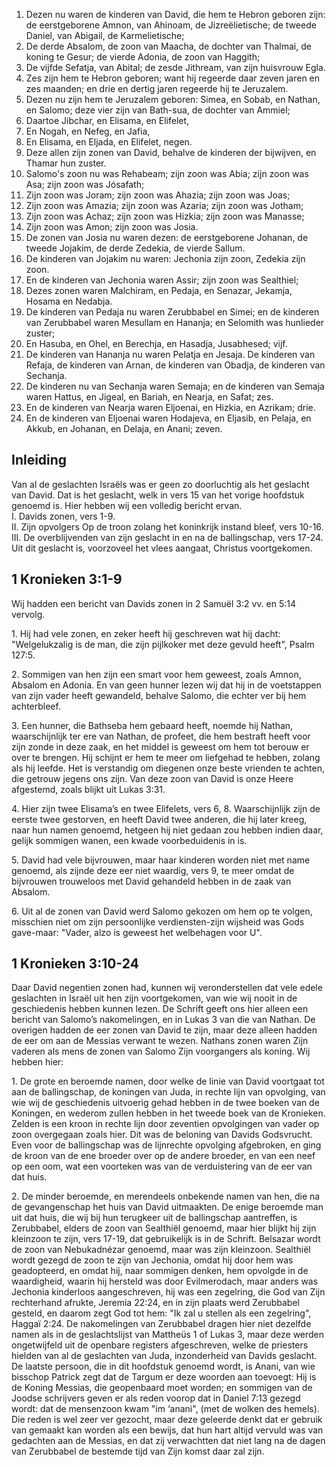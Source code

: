 1. Dezen nu waren de kinderen van David, die hem te Hebron geboren zijn: de eerstgeborene Amnon, van Ahinoam, de Jizreëlietische; de tweede Daniel, van Abigail, de Karmelietische; 
2. De derde Absalom, de zoon van Maacha, de dochter van Thalmai, de koning te Gesur; de vierde Adonia, de zoon van Haggith; 
3. De vijfde Sefatja, van Abital; de zesde Jithream, van zijn huisvrouw Egla. 
4. Zes zijn hem te Hebron geboren; want hij regeerde daar zeven jaren en zes maanden; en drie en dertig jaren regeerde hij te Jeruzalem. 
5. Dezen nu zijn hem te Jeruzalem geboren: Simea, en Sobab, en Nathan, en Salomo; deze vier zijn van Bath-sua, de dochter van Ammiel; 
6. Daartoe Jibchar, en Elisama, en Elifelet, 
7. En Nogah, en Nefeg, en Jafia, 
8. En Elisama, en Eljada, en Elifelet, negen. 
9. Deze allen zijn zonen van David, behalve de kinderen der bijwijven, en Thamar hun zuster. 
10. Salomo's zoon nu was Rehabeam; zijn zoon was Abia; zijn zoon was Asa; zijn zoon was Jósafath; 
11. Zijn zoon was Joram; zijn zoon was Ahazia; zijn zoon was Joas; 
12. Zijn zoon was Amazia; zijn zoon was Azaria; zijn zoon was Jotham; 
13. Zijn zoon was Achaz; zijn zoon was Hizkia; zijn zoon was Manasse; 
14. Zijn zoon was Amon; zijn zoon was Josia. 
15. De zonen van Josia nu waren dezen: de eerstgeborene Johanan, de tweede Jojakim, de derde Zedekia, de vierde Sallum. 
16. De kinderen van Jojakim nu waren: Jechonia zijn zoon, Zedekia zijn zoon. 
17. En de kinderen van Jechonia waren Assir; zijn zoon was Sealthiel; 
18. Dezes zonen waren Malchiram, en Pedaja, en Senazar, Jekamja, Hosama en Nedabja. 
19. De kinderen van Pedaja nu waren Zerubbabel en Simei; en de kinderen van Zerubbabel waren Mesullam en Hananja; en Selomith was hunlieder zuster; 
20. En Hasuba, en Ohel, en Berechja, en Hasadja, Jusabhesed; vijf. 
21. De kinderen van Hananja nu waren Pelatja en Jesaja. De kinderen van Refaja, de kinderen van Arnan, de kinderen van Obadja, de kinderen van Sechanja. 
22. De kinderen nu van Sechanja waren Semaja; en de kinderen van Semaja waren Hattus, en Jigeal, en Bariah, en Nearja, en Safat; zes. 
23. En de kinderen van Nearja waren Eljoenai, en Hizkia, en Azrikam; drie. 
24. En de kinderen van Eljoenai waren Hodajeva, en Eljasib, en Pelaja, en Akkub, en Johanan, en Delaja, en Anani; zeven. 

## Inleiding

Van al de geslachten Israëls was er geen zo doorluchtig als het geslacht van David. Dat is het geslacht, welk in vers 15 van het vorige hoofdstuk genoemd is. Hier hebben wij een volledig bericht ervan.  
I. Davids zonen, vers 1-9.   
II. Zijn opvolgers Op de troon zolang het koninkrijk instand bleef, vers 10-16.  
III. De overblijvenden van zijn geslacht in en na de ballingschap, vers 17-24. Uit dit geslacht is, voorzoveel het vlees aangaat, Christus voortgekomen.   

## 1 Kronieken 3:1-9 

Wij hadden een bericht van Davids zonen in 2 Samuël 3:2 vv. en 5:14 vervolg.  

1\. Hij had vele zonen, en zeker heeft hij geschreven wat hij dacht: "Welgelukzalig is de man, die zijn pijlkoker met deze gevuld heeft", Psalm 127:5.  

2\. Sommigen van hen zijn een smart voor hem geweest, zoals Amnon, Absalom en Adonia. En van geen hunner lezen wij dat hij in de voetstappen van zijn vader heeft gewandeld, behalve Salomo, die echter ver bij hem achterbleef.  

3\. Een hunner, die Bathseba hem gebaard heeft, noemde hij Nathan, waarschijnlijk ter ere van Nathan, de profeet, die hem bestraft heeft voor zijn zonde in deze zaak, en het middel is geweest om hem tot berouw er over te brengen. Hij schijnt er hem te meer om liefgehad te hebben, zolang als hij leefde. Het is verstandig om diegenen onze beste vrienden te achten, die getrouw jegens ons zijn. Van deze zoon van David is onze Heere afgestemd, zoals blijkt uit Lukas 3:31.

4\. Hier zijn twee Elisama’s en twee Elifelets, vers 6, 8. Waarschijnlijk zijn de eerste twee gestorven, en heeft David twee anderen, die hij later kreeg, naar hun namen genoemd, hetgeen hij niet gedaan zou hebben indien daar, gelijk sommigen wanen, een kwade voorbeduidenis in is.

5\. David had vele bijvrouwen, maar haar kinderen worden niet met name genoemd, als zijnde deze eer niet waardig, vers 9, te meer omdat de bijvrouwen trouweloos met David gehandeld hebben in de zaak van Absalom.

6\. Uit al de zonen van David werd Salomo gekozen om hem op te volgen, misschien niet om zijn persoonlijke verdiensten-zijn wijsheid was Gods gave-maar: "Vader, alzo is geweest het welbehagen voor U". 

## 1 Kronieken 3:10-24 

Daar David negentien zonen had, kunnen wij veronderstellen dat vele edele geslachten in Israël uit hen zijn voortgekomen, van wie wij nooit in de geschiedenis hebben kunnen lezen. De Schrift geeft ons hier alleen een bericht van Salomo’s nakomelingen, en in Lukas 3 van die van Nathan. De overigen hadden de eer zonen van David te zijn, maar deze alleen hadden de eer om aan de Messias verwant te wezen. Nathans zonen waren Zijn vaderen als mens de zonen van Salomo Zijn voorgangers als koning. 
Wij hebben hier: 

1\. De grote en beroemde namen, door welke de linie van David voortgaat tot aan de ballingschap, de koningen van Juda, in rechte lijn van opvolging, van wie wij de geschiedenis uitvoerig gehad hebben in de twee boeken van de Koningen, en wederom zullen hebben in het tweede boek van de Kronieken. Zelden is een kroon in rechte lijn door zeventien opvolgingen van vader op zoon overgegaan zoals hier. Dit was de beloning van Davids Godsvrucht. Even voor de ballingschap was de lijnrechte opvolging afgebroken, en ging de kroon van de ene broeder over op de andere broeder, en van een neef op een oom, wat een voorteken was van de verduistering van de eer van dat huis.

2\. De minder beroemde, en merendeels onbekende namen van hen, die na de gevangenschap het huis van David uitmaakten. De enige beroemde man uit dat huis, die wij bij hun terugkeer uit de ballingschap aantreffen, is Zerubbabel, elders de zoon van Sealthiël genoemd, maar hier blijkt hij zijn kleinzoon te zijn, vers 17-19, dat gebruikelijk is in de Schrift. Belsazar wordt de zoon van Nebukadnézar genoemd, maar was zijn kleinzoon. Sealthiël wordt gezegd de zoon te zijn van Jechonia, omdat hij door hem was geadopteerd, en omdat hij, naar sommigen denken, hem opvolgde in de waardigheid, waarin hij hersteld was door Evilmerodach, maar anders was Jechonia kinderloos aangeschreven, hij was een zegelring, die God van Zijn rechterhand afrukte, Jeremia 22:24, en in zijn plaats werd Zerubbabel gesteld, en daarom zegt God tot hem: "Ik zal u stellen als een zegelring", Haggaï 2:24. 
De nakomelingen van Zerubbabel dragen hier niet dezelfde namen als in de geslachtslijst van Mattheüs 1 of Lukas 3, maar deze werden ongetwijfeld uit de openbare registers afgeschreven, welke de priesters hielden van al de geslachten van Juda, inzonderheid van Davids geslacht. 
De laatste persoon, die in dit hoofdstuk genoemd wordt, is Anani, van wie bisschop Patrick zegt dat de Targum er deze woorden aan toevoegt: Hij is de Koning Messias, die geopenbaard moet worden; en sommigen van de Joodse schrijvers geven er als reden voorop dat in Daniel 7:13 gezegd wordt: dat de mensenzoon kwam "im ‘anani", (met de wolken des hemels). Die reden is wel zeer ver gezocht, maar deze geleerde denkt dat er gebruik van gemaakt kan worden als een bewijs, dat hun hart altijd vervuld was van gedachten aan de Messias, en dat zij verwachtten dat niet lang na de dagen van Zerubbabel de bestemde tijd van Zijn komst daar zal zijn. 
 
